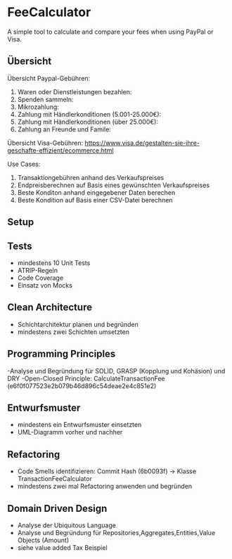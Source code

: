 # FeeCalculator

A simple tool to calculate and compare your fees when using PayPal or Visa.

## Übersicht

Übersicht Paypal-Gebühren:
1. Waren oder Dienstleistungen bezahlen:
2. Spenden sammeln:
3. Mikrozahlung:
4. Zahlung mit Händlerkonditionen (5.001-25.000€):
5. Zahlung mit Händlerkonditionen (über 25.000€):
6. Zahlung an Freunde und Famile:


Übersicht Visa-Gebühren:
https://www.visa.de/gestalten-sie-ihre-geschafte-effizient/ecommerce.html


Use Cases:
1. Transaktiongebühren anhand des Verkaufspreises
2. Endpreisberechnen auf Basis eines gewünschten Verkaufspreises
3. Beste Konditon anhand eingegebener Daten berechen
4. Beste Kondition auf Basis einer CSV-Datei berechnen

## Setup

## Tests
- mindestens 10 Unit Tests
- ATRIP-Regeln
- Code Coverage
- Einsatz von Mocks

## Clean Architecture
- Schichtarchitektur planen und begründen
- mindestens zwei Schichten umsetzten

## Programming Principles
-Analyse und Begründung für SOLID, GRASP (Kopplung und Kohäsion) und DRY
-Open-Closed Principle: CalculateTransactionFee (e6f0f077523e2b079b46d896c54deae2e4c851e2)

## Entwurfsmuster
- mindestens ein Entwurfsmuster einsetzten
- UML-Diagramm vorher und nachher

## Refactoring
- Code Smells identifizieren: Commit Hash (6b0093f) -> Klasse TransactionFeeCalculator
- mindestens zwei mal Refactoring anwenden und begründen

## Domain Driven Design
- Analyse der Ubiquitous Language
- Analyse und Begründung für Repositories,Aggregates,Entities,Value Objects (Amount)
- siehe value added Tax Beispiel